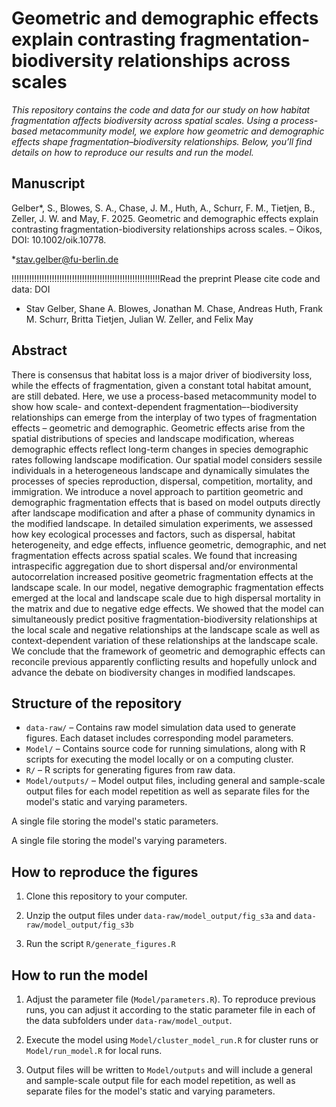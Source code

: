 # Geometric and demographic effects explain contrasting fragmentation-biodiversity relationships across scales

<!-- badges: start -->
<!-- badges: end -->

*This repository contains the code and data for our study on how habitat fragmentation affects biodiversity across spatial scales. Using a process-based metacommunity model, we explore how geometric and demographic effects shape fragmentation–biodiversity relationships. Below, you’ll find details on how to reproduce our results and run the model.*

## Manuscript

Gelber*, S., Blowes, S. A., Chase, J. M., Huth, A., Schurr, F. M., Tietjen, B., Zeller, J. W. and May, F. 2025. Geometric and demographic effects explain contrasting fragmentation-biodiversity relationships across scales. – Oikos, DOI: 10.1002/oik.10778.

*stav.gelber@fu-berlin.de

!!!!!!!!!!!!!!!!!!!!!!!!!!!!!!!!!!!!!!!!!!!!!!!!!!!!!!!!!!!Read the preprint
Please cite code and data: DOI
- Stav Gelber, Shane A. Blowes, Jonathan M. Chase, Andreas Huth, Frank M. Schurr, Britta Tietjen, Julian W. Zeller, and Felix May

## Abstract

There is consensus that habitat loss is a major driver of biodiversity loss, while the effects of fragmentation, given a constant total habitat amount, are still debated. Here, we use a process-based metacommunity model to show how scale- and context-dependent fragmentation–-biodiversity relationships can emerge from the interplay of two types of fragmentation effects – geometric and demographic. Geometric effects arise from the spatial distributions of species and landscape modification, whereas demographic effects reflect long-term changes in species demographic rates following landscape modification. Our spatial model considers sessile individuals in a heterogeneous landscape and dynamically simulates the processes of species reproduction, dispersal, competition, mortality, and immigration. We introduce a novel approach to partition geometric and demographic fragmentation effects that is based on model outputs directly after landscape modification and after a phase of community dynamics in the modified landscape. In detailed simulation experiments, we assessed how key ecological processes and factors, such as dispersal, habitat heterogeneity, and edge effects, influence geometric, demographic, and net fragmentation effects across spatial scales. We found that increasing intraspecific aggregation due to short dispersal and/or environmental autocorrelation increased positive geometric fragmentation effects at the landscape scale. In our model, negative demographic fragmentation effects emerged at the local and landscape scale due to high dispersal mortality in the matrix and due to negative edge effects. We showed that the model can simultaneously predict positive fragmentation-biodiversity relationships at the local scale and negative relationships at the landscape scale as well as context-dependent variation of these relationships at the landscape scale. We conclude that the framework of geometric and demographic effects can reconcile previous apparently conflicting results and hopefully unlock and advance the debate on biodiversity changes in modified landscapes.

## Structure of the repository

-   `data-raw/` – Contains raw model simulation data used to generate figures. Each dataset includes corresponding model parameters.
-   `Model/` – Contains source code for running simulations, along with R scripts for executing the model locally or on a computing cluster.
-   `R/` – R scripts for generating figures from raw data.
-   `Model/outputs/` – Model output files, including general and sample-scale output files for each model repetition as well as separate files for the model's static and varying parameters.

A single file storing the model's static parameters.

A single file storing the model's varying parameters.
  
## How to reproduce the figures

1. Clone this repository to your computer.

2. Unzip the output files under `data-raw/model_output/fig_s3a` and `data-raw/model_output/fig_s3b`

3. Run the script `R/generate_figures.R`

## How to run the model

1. Adjust the parameter file (`Model/parameters.R`). To reproduce previous runs, you can adjust it according to the static parameter file in each of the data subfolders under `data-raw/model_output`.

2. Execute the model using `Model/cluster_model_run.R` for cluster runs or `Model/run_model.R` for local runs.

3. Output files will be written to `Model/outputs` and will include a general and sample-scale output file for each model repetition, as well as separate files for the model's static and varying parameters.
